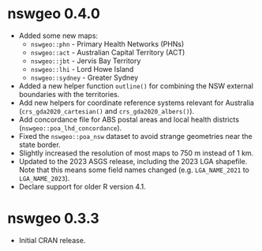 # nswgeo 0.4.0

* Added some new maps:
  - `nswgeo::phn` - Primary Health Networks (PHNs)
  - `nswgeo::act` - Australian Capital Territory (ACT)
  - `nswgeo::jbt` - Jervis Bay Territory
  - `nswgeo::lhi` - Lord Howe Island
  - `nswgeo::sydney` - Greater Sydney
* Added a new helper function `outline()` for combining the NSW external boundaries
  with the territories.
* Add new helpers for coordinate reference systems relevant for Australia
  (`crs_gda2020_cartesian()` and `crs_gda2020_albers()`).
* Add concordance file for ABS postal areas and local health districts
  (`nswgeo::poa_lhd_concordance`).
* Fixed the `nswgeo::poa_nsw` dataset to avoid strange geometries near the state
  border.
* Slightly increased the resolution of most maps to 750 m instead of 1 km.
* Updated to the 2023 ASGS release, including the 2023 LGA shapefile. Note that
  this means some field names changed (e.g. `LGA_NAME_2021` to `LGA_NAME_2023`).
* Declare support for older R version 4.1.

# nswgeo 0.3.3

* Initial CRAN release.
